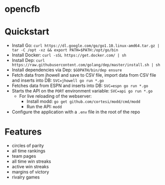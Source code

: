 opencfb
====

Quickstart
====
* Install Go: `curl https://dl.google.com/go/go1.10.linux-amd64.tar.gz | tar -C /opt -xz && export PATH=$PATH:/opt/go/bin`
* Install Docker: `curl -sSL https://get.docker.com/ | sh`
* Install Dep: `curl https://raw.githubusercontent.com/golang/dep/master/install.sh | sh`
* Install dependencies via Dep: `$GOPATH/bin/dep ensure`
* Fetch data from jhowell and save to CSV file, import data from CSV file and inserts into DB: `SVC=jhowell go run *.go`
* Fetches data from ESPN and inserts into DB: `SVC=espn go run *.go`
* Starts the API on the `PORT` environment variable: `SVC=api go run *.go`
  * For live reloading of the webserver:
    * Install modd: `go get github.com/cortesi/modd/cmd/modd`
    * Run the API: `modd`
* Configure the application with a `.env` file in the root of the repo

Features
====
* circles of parity
* all time rankings
* team pages
* all time win streaks
* active win streaks
* margins of victory
* rivalry games
